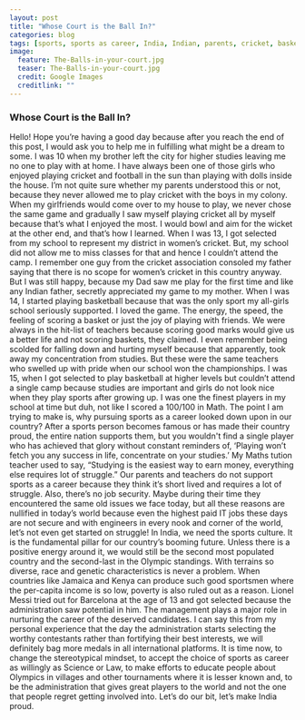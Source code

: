 ```yaml
---
layout: post
title: "Whose Court is the Ball In?"
categories: blog
tags: [sports, sports as career, India, Indian, parents, cricket, basketball]
image:
  feature: The-Balls-in-your-court.jpg
  teaser: The-Balls-in-your-court.jpg
  credit: Google Images
  creditlink: ""
---
```


### Whose Court is the Ball In?

Hello! Hope you’re having a good day because after you reach the end of this post, I would ask you to help me in fulfilling what might be a dream to some.
I was 10 when my brother left the city for higher studies leaving me no one to play with at home. I have always been one of those girls who enjoyed playing cricket and football in the sun than playing with dolls inside the house. I’m not quite sure whether my parents understood this or not, because they never allowed me to play cricket with the boys in my colony. When my girlfriends would come over to my house to play, we never chose the same game and gradually I saw myself playing cricket all by myself because that’s what I enjoyed the most. I would bowl and aim for the wicket at the other end, and that’s how I learned.
When I was 13, I got selected from my school to represent my district in women’s cricket. But, my school did not allow me to miss classes for that and hence I couldn’t attend the camp. I remember one guy from the cricket association consoled my father saying that there is no scope for women’s cricket in this country anyway. But I was still happy, because my Dad saw me play for the first time and like any Indian father, secretly appreciated my game to my mother.
When I was 14, I started playing basketball because that was the only sport my all-girls school seriously supported. I loved the game. The energy, the speed, the feeling of scoring a basket or just the joy of playing with friends. We were always in the hit-list of teachers because scoring good marks would give us a better life and not scoring baskets, they claimed. I even remember being scolded for falling down and hurting myself because that apparently, took away my concentration from studies. But these were the same teachers who swelled up with pride when our school won the championships.
I was 15, when I got selected to play basketball at higher levels but couldn’t attend a single camp because studies are important and girls do not look nice when they play sports after growing up. I was one the finest players in my school at time but duh, not like I scored a 100/100 in Math.
The point I am trying to make is, why pursuing sports as a career looked down upon in our country? After a sports person becomes famous or has made their country proud, the entire nation supports them, but you wouldn't find a single player who has achieved that glory without constant reminders of, ‘Playing won’t fetch you any success in life, concentrate on your studies.’
My Maths tution teacher used to say, “Studying is the easiest way to earn money, everything else requires lot of struggle.” Our parents and teachers do not support sports as a career because they think it’s short lived and requires a lot of struggle. Also, there’s no job security. Maybe during their time they encountered the same old issues we face today, but all these reasons are nullified in today’s world because even the highest paid IT jobs these days are not secure and with engineers in every nook and corner of the world, let’s not even get started on struggle!
In India, we need the sports culture. It is the fundamental pillar for our country’s booming future. Unless there is a positive energy around it, we would still be the second most populated country and the second-last in the Olympic standings. With terrains so diverse, race and genetic characteristics is never a problem. When countries like Jamaica and Kenya can produce such good sportsmen where the per-capita income is so low, poverty is also ruled out as a reason.
Lionel Messi tried out for Barcelona at the age of 13 and got selected because the administration saw potential in him. The management plays a major role in nurturing the career of the deserved candidates. I can say this from my personal experience that the day the administration starts selecting the worthy contestants rather than fortifying their best interests, we will definitely bag more medals in all international platforms.
It is time now, to change the stereotypical mindset, to accept the choice of sports as career as willingly as Science or Law, to make efforts to educate people about  Olympics in villages and other tournaments where it is lesser known and, to be the administration that gives great players to the world and not the one that people regret getting involved into. Let’s do our bit, let’s make India proud.

